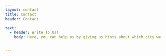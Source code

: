 ```yaml
---
layout: contact
title: Contact
header: Contact

text:
  - header: Write To Us!
    body: Here, you can help us by giving us hints about which city we should focus on next. Also, please share your experiences with our website and let us know if it helped you during your vacations. If you have any questions, feel free to write here, and I will try to answer as soon as possible


---
```

